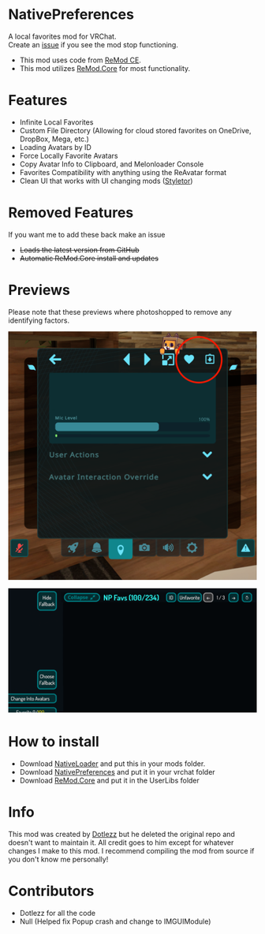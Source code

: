 # NativePreferences
A local favorites mod for VRChat.  
Create an [issue](https://github.com/laughingbank/NativePreferences/issues/new) if you see the mod stop functioning.
 
- This mod uses code from [ReMod CE](https://github.com/RequiDev/ReModCE).
- This mod utilizes [ReMod.Core](https://github.com/RequiDev/ReMod.Core) for most functionality.

# Features

- Infinite Local Favorites
- Custom File Directory (Allowing for cloud stored favorites on OneDrive, DropBox, Mega, etc.)
- Loading Avatars by ID
- Force Locally Favorite Avatars
- Copy Avatar Info to Clipboard, and Melonloader Console
- Favorites Compatibility with anything using the ReAvatar format
- Clean UI that works with UI changing mods ([Styletor](https://github.com/knah/VRCMods#styletor))

# Removed Features 
If you want me to add these back make an issue 

- ~~Loads the latest version from GitHub~~
- ~~Automatic ReMod.Core install and updates~~


# Previews
Please note that these previews where photoshopped to remove any identifying factors.

![QuickMenu](https://github.com/laughingbank/NativePreferences/blob/main/Previews/LocalFavoriteandCopyInfoPreview.png?raw=true)

![BigMenu](https://github.com/laughingbank/NativePreferences/blob/main/Previews/AvatarListandIDPreview.png?raw=true)

# How to install
 
- Download [NativeLoader](https://github.com/laughingbank/NativePreferences/releases/latest/download/NativeLoader.dll) and put this in your mods folder.
- Download [NativePreferences](https://github.com/laughingbank/NativePreferences/releases/latest/download/NativePreferences.dll) and put it in your vrchat folder
- Download [ReMod.Core](https://github.com/RequiDev/ReMod.Core/releases/latest/download/ReMod.Core.dll) and put it in the UserLibs folder

# Info
This mod was created by [Dotlezz](https://github.com/Dotlezz) but he deleted the original repo and doesn't want to maintain it. All credit goes to him except for whatever changes I make to this mod. I recommend compiling the mod from source if you don't know me personally!

# Contributors
- Dotlezz for all the code 
- Null (Helped fix Popup crash and change to IMGUIModule)
